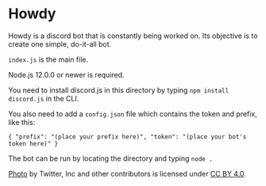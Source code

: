 # Howdy

Howdy is a discord bot that is constantly being worked on. Its objective is to create one simple, do-it-all bot.

`index.js` is the main file.

Node.js 12.0.0 or newer is required.

You need to install discord.js in this directory by typing `npm install discord.js` in the CLI.

You also need to add a `config.json` file which contains the token and prefix, like this:

`{ "prefix": "(place your prefix here)", "token": "(place your bot's token here)" }`

The bot can be run by locating the directory and typing `node .`

[Photo](https://www.github.com/twitter/twemoji/blob/master/assets/72x72/1f44b.png) by Twitter, Inc and other contributors is licensed under [CC BY 4.0](https://www.creativecommons.org/licenses/by/4.0/).
